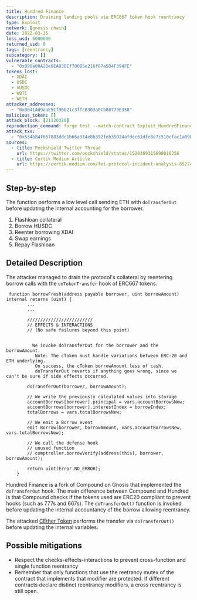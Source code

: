 ```yaml
---
title: Hundred Finance
description: Draining lending pools via ERC667 token hook reentrancy
type: Exploit
network: [gnosis chain]
date: 2022-03-15
loss_usd: 6000000
returned_usd: 0
tags: [reentrancy]
subcategory: []
vulnerable_contracts:
  - "0x090a00A2De0EA83DEf700B5e216f87a5D4F394FE"
tokens_lost:
  - XDAI
  - USDC
  - hUSDC
  - WBTC
  - WETH
attacker_addresses:
  - "0xD041Ad9aaE5Cf96b21c3ffcB303a0Cb80779E358"
malicious_token: []
attack_block: [21120320]
reproduction_command: forge test --match-contract Exploit_HundredFinance -vvv
attack_txs:
  - "0x534b84f657883ddc1b66a314e8b392feb35024afdec61dfe8e7c510cfac1a098"
sources:
  - title: Peckshield Twitter Thread
    url: https://twitter.com/peckshield/status/1520369315698016256
  - title: Certik Medium Article
    url: https://certik.medium.com/fei-protocol-incident-analysis-8527440696cc
---
```


## Step-by-step

The function performs a low level call sending ETH with `doTransferOut` before updating the internal accounting for the borrower.

1. Flashloan collateral
2. Borrow HUSDC
3. Reenter borrowing XDAI
4. Swap earnings
5. Repay Flashloan

## Detailed Description

The attacker managed to drain the protocol's collateral by reentering borrow calls with the `onTokenTransfer` hook of ERC667 tokens.

```solidity
 function borrowFresh(address payable borrower, uint borrowAmount) internal returns (uint) {
        ...
        ...

        /////////////////////////
        // EFFECTS & INTERACTIONS
        // (No safe failures beyond this point)


          We invoke doTransferOut for the borrower and the borrowAmount.
           Note: The cToken must handle variations between ERC-20 and ETH underlying.
           On success, the cToken borrowAmount less of cash.
           doTransferOut reverts if anything goes wrong, since we can't be sure if side effects occurred.

        doTransferOut(borrower, borrowAmount);

        // We write the previously calculated values into storage
        accountBorrows[borrower].principal = vars.accountBorrowsNew;
        accountBorrows[borrower].interestIndex = borrowIndex;
        totalBorrows = vars.totalBorrowsNew;

        // We emit a Borrow event
        emit Borrow(borrower, borrowAmount, vars.accountBorrowsNew, vars.totalBorrowsNew);

        // We call the defense hook
        // unused function
        // comptroller.borrowVerify(address(this), borrower, borrowAmount);

        return uint(Error.NO_ERROR);
    }
```

Hundred Finance is a fork of Compound on Gnosis that implemented the `doTransferOut` hook. The main difference between Compound and Hundred is that Compound checks if the tokens used are ERC20 compliant to prevent hooks (such as 777s and 667s). The `doTransferOut()` function is invoked before updating the internal accountancy of the borrow allowing reentrancy.

The attacked [CEther Token](https://gnosisscan.io/address/0x090a00A2De0EA83DEf700B5e216f87a5D4F394FE#code) performs the transfer via `doTransferOut()` before updating the internal variables.

## Possible mitigations

- Respect the checks-effects-interactions to prevent cross-function and single function reentrancy
- Remember that only functions that use the reetrancy mutex of the contract that implements that modifier are protected. If different contracts declare distinct reentrancy modifiers, a cross reentrancy is still open.
